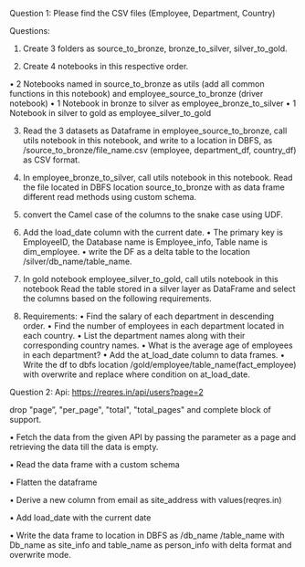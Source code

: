 Question 1:
Please find the CSV files (Employee, Department, Country)

Questions:

1.	Create 3 folders as source_to_bronze, bronze_to_silver, silver_to_gold.

2.	Create 4 notebooks in this respective order.

•	2 Notebooks named in source_to_bronze as utils (add all common functions in this notebook) and employee_source_to_bronze (driver notebook)
•	1 Notebook in bronze to silver as employee_bronze_to_silver 
•	1 Notebook in silver to gold as employee_silver_to_gold

3.	Read the 3 datasets as Dataframe in employee_source_to_bronze, call utils notebook in this notebook, and write to a location in DBFS,
as /source_to_bronze/file_name.csv (employee, department_df, country_df) as CSV format.

4.	In employee_bronze_to_silver, call utils notebook in this notebook.
Read the file located in DBFS location source_to_bronze with as data frame different read methods using custom schema.

5.	convert the Camel case of the columns to the snake case using UDF.

6.	Add the load_date column with the current date.
•	The primary key is EmployeeID, the Database name is Employee_info, Table name is dim_employee.
•	write the DF as a delta table to the location /silver/db_name/table_name.

7.	In gold notebook employee_silver_to_gold, call utils notebook in this notebook
 Read the table stored in a silver layer as DataFrame and select the columns based on the following requirements.

8.	Requirements:
•	Find the salary of each department in descending order.
•	Find the number of employees in each department located in each country.
•	List the department names along with their corresponding country names.
•	What is the average age of employees in each department?
•	Add the at_load_date column to data frames.
•	Write the df to dbfs location /gold/employee/table_name(fact_employee) with overwrite and replace where condition on at_load_date.


Question 2:
Api: https://reqres.in/api/users?page=2

 drop "page”, "per_page", "total", "total_pages" and complete block of support.

•	Fetch the data from the given API by passing the parameter as a page and retrieving the data till the data is empty.

•	Read the data frame with a custom schema

•	Flatten the dataframe

•	Derive a new column from email as site_address with values(reqres.in)

•	Add load_date with the current date

•	Write the data frame to location in DBFS as /db_name /table_name with 
Db_name as site_info and table_name as person_info with delta format and overwrite mode.



